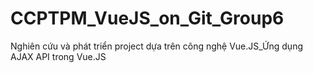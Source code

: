# CCPTPM_VueJS_on_Git_Group6
Nghiên cứu và phát triển project dựa trên công nghệ Vue.JS_Ứng dụng AJAX API trong Vue.JS
